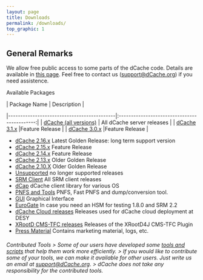 ```yaml
---
layout: page
title: Downloads
permalink: /downloads/
top_graphic: 1
---
```



 <!-- body part -->
## General Remarks 

We allow free public access to some parts of the dCache code. Details are available in [this page]({{site.baseurl}}/docs/source-code/). 
Feel free to contact us ([support@dCache.org](mailto:support@dcache.org)) if you need assistence.


Available Packages

|           Package Name           |            Description      | 

|--------------------------------------------|:--------------------------------------------:|
| [dCache (all versions)]({{site.baseurl}}/docs/releases/) | All dCache server releases |
| [dCache 3.1.x]({{site.baseurl}}/docs/releases/) |Feature Release   |
| [dCache 3.0.x]({{site.baseurl}}/docs/releases/) |Feature Release   |  


- [dCache 2.16.x]({{site.baseurl}}/docs/releases/) Latest Golden Release: long term support version
- [dCache 2.15.x]({{site.baseurl}}/docs/releases/)  Feature Release
- [dCache 2.14.x]({{site.baseurl}}/docs/releases/)  Feature Release
- [dCache 2.13.x](/downloads/1.9/index.shtml#server-2.13)  Older Golden Release
- [dCache 2.10.X](/downloads/1.9/index.shtml#server-2.10)  Older Golden Release
- [Unsupported](/downloads/1.9/unsupported)  no longer supported releases
- [SRM Client](/downloads/1.9/srm/)  All SRM client releases
- [dCap](/downloads/dcap/)  dCache client library for various OS
- [PNFS and Tools](/downloads/pnfs/index.shtml)  PNFS, Fast PNFS and dump/conversion tool.
- [GUI](/downloads/gui/index.shtml)  Graphical Interface
- [EuroGate](/downloads/eurogate/eurogate.shtml)  In case you need an HSM for testing 1.8.0 and SRM 2.2
- [dCache Cloud releases](/downloads/1.9/cloud/index.shtml)  Releases used for dCache cloud deployment at DESY
- [XRootD CMS-TFC releases](/downloads/xrootd4j/index.shtml)  Releases of the XRootD4J CMS-TFC Plugin
- [Press Material](/downloads/press/index.shtml)  Contains marketing material, logs, etc.



###### Contributed Tools > Some of our users have developed some [tools and scripts](http://trac.dcache.org/projects/dcache/wiki/ContributedCode) that help them work more efficiently. > If you would like to contribute some of your tools, we can make it available for other users. Just write us an email at [support@dCache.org](mailto:support@dcache.org). > dCache does not take any responsibility for the contributed tools.
    

